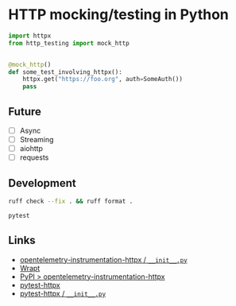 # HTTP mocking/testing in Python

``` python
import httpx
from http_testing import mock_http


@mock_http()
def some_test_involving_httpx():
    httpx.get("https://foo.org", auth=SomeAuth())
    pass
```

## Future

- [ ] Async
- [ ] Streaming
- [ ] aiohttp
- [ ] requests

## Development

``` bash
ruff check --fix . && ruff format .

pytest
```

## Links

- [opentelemetry-instrumentation-httpx / `__init__.py`](https://github.com/open-telemetry/opentelemetry-python-contrib/blob/main/instrumentation/opentelemetry-instrumentation-httpx/src/opentelemetry/instrumentation/httpx/__init__.py)
- [Wrapt](https://wrapt.readthedocs.io/en/master/wrappers.html#function-wrappers)
- [PyPI &gt; opentelemetry-instrumentation-httpx](https://pypi.org/project/opentelemetry-instrumentation-httpx/)
- [pytest-httpx](https://colin-b.github.io/pytest_httpx/)
- [pytest-httpx / `__init__.py`](https://github.com/Colin-b/pytest_httpx/blob/develop/pytest_httpx/__init__.py)

